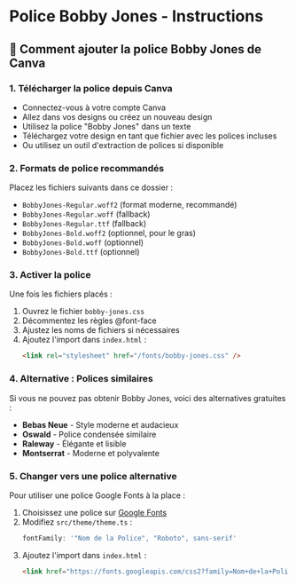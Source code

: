 # Police Bobby Jones - Instructions

## 📝 Comment ajouter la police Bobby Jones de Canva

### 1. Télécharger la police depuis Canva
- Connectez-vous à votre compte Canva
- Allez dans vos designs ou créez un nouveau design
- Utilisez la police "Bobby Jones" dans un texte
- Téléchargez votre design en tant que fichier avec les polices incluses
- Ou utilisez un outil d'extraction de polices si disponible

### 2. Formats de police recommandés
Placez les fichiers suivants dans ce dossier :
- `BobbyJones-Regular.woff2` (format moderne, recommandé)
- `BobbyJones-Regular.woff` (fallback)
- `BobbyJones-Regular.ttf` (fallback)
- `BobbyJones-Bold.woff2` (optionnel, pour le gras)
- `BobbyJones-Bold.woff` (optionnel)
- `BobbyJones-Bold.ttf` (optionnel)

### 3. Activer la police
Une fois les fichiers placés :
1. Ouvrez le fichier `bobby-jones.css`
2. Décommentez les règles @font-face
3. Ajustez les noms de fichiers si nécessaires
4. Ajoutez l'import dans `index.html` :
   ```html
   <link rel="stylesheet" href="/fonts/bobby-jones.css" />
   ```

### 4. Alternative : Polices similaires
Si vous ne pouvez pas obtenir Bobby Jones, voici des alternatives gratuites :
- **Bebas Neue** - Style moderne et audacieux
- **Oswald** - Police condensée similaire
- **Raleway** - Élégante et lisible
- **Montserrat** - Moderne et polyvalente

### 5. Changer vers une police alternative
Pour utiliser une police Google Fonts à la place :
1. Choisissez une police sur [Google Fonts](https://fonts.google.com)
2. Modifiez `src/theme/theme.ts` :
   ```typescript
   fontFamily: '"Nom de la Police", "Roboto", sans-serif'
   ```
3. Ajoutez l'import dans `index.html` :
   ```html
   <link href="https://fonts.googleapis.com/css2?family=Nom+de+la+Police:wght@300;400;500;700&display=swap" rel="stylesheet">
   ```